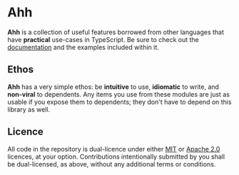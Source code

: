 <!-- deno-fmt-ignore-file -->

# Ahh

**Ahh** is a collection of useful features borrowed from other languages that
have **practical** use-cases in TypeScript. Be sure to check out the
[documentation] and the examples included within it.

## Ethos

**Ahh** has a very simple ethos: be **intuitive** to use, **idiomatic** to
write, and **non-viral** to dependents. Any items you use from these modules
are just as usable if you expose them to dependents; they don't have to depend
on this library as well.

## Licence

All code in the repository is dual-licence under either [MIT] or [Apache 2.0]
licences, at your option. Contributions intentionally submitted by you shall be
dual-licensed, as above, without any additional terms or conditions.

[documentation]: https://deno.land/x/ahh/src
[MIT]: ./LICENCE-MIT
[Apache 2.0]: ./LICENCE-APACHE
